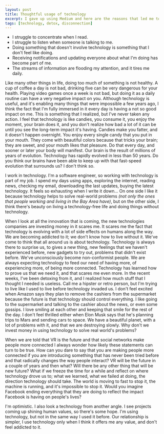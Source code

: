 ```yaml
---
layout: post
title: Thoughtful usage of technology
excerpt: I gave up using Medium and here are the reasons that led me to make the decission.
tags: [technology, detox, disconnection]
---
```


- I struggle to concentrate when I read.
- I struggle to listen when someone is talking to me.
- Doing something that doesn't involve technology is something that I don't feel like doing.
- Receiving notifications and updating everyone about what I'm doing has become part of me.
- The streams of information are flooding my attention, and it tires me daily.

Like many other things in life, doing too much of something is not healthy. A cup of coffee a day is not bad, drinking five can be very dangerous for your health. Playing video games once a week is not bad, but doing it as a daily routine can have a very negative impact on you. Although technology is useful, and it's enabling many things that were impossible a few years ago, I think the fact that I'm fully immersed in it every day is having a not so good impact on me. This is something that I realized, but I've never taken any action. I feel that technology is like candies, you consume it, you enjoy the moment, your brain does it, and you don't realize how bad a lot of it can be until you see the long-term impact it's having. Candies make you fatter, and it doesn't happen overnight. You enjoy every single candy that you put in your mouth. They come with beautiful colors because that tricks your brain; they are sweet, and your mouth likes that pleasure. Do that every day, and sooner or later your body will manifest. Our brain is the result of millions of years of evolution. Technology has rapidly evolved in less than 50 years. Do you think our brains have been able to keep up with that fast-speed evolution that surrounds us? I don't think so.

I work in technology. I'm a software engineer, so working with technology is part of my job. I spend my days using apps, exploring the internet, reading news, checking my email, downloading the last updates, buying the latest technology. It feels so exhausting when I write it down... On one side I like it because technology helps to solve real-world problems _(not only the ones that people working and living in the Bay Area have)_, but on the other side, I think there's beauty on living a technology-free life and doing things without technology.

When I look at all the innovation that is coming, the new technologies companies are investing money in it scares me. It scares me the fact that technology is evolving with a lot of side effects on humans along the way. We are becoming addicted to it; we don't know how to live without it. We've come to think that all around us is about technology. Technology is always there to surprise us, to gives a new thing, new feelings that we haven't experienced before, new gadgets to try out, problems that didn't exist before. We've unconsciously become non-conformist people. We are always expecting technology to feed our need of having more, of experiencing more, of being more connected. Technology has learned how to prove us that we need it, and that scares me even more. In the recent weeks, I've been detoxing from it, and I realized how much stuff that I thought I needed is useless. Call me a hipster or retro person, but I'm trying to live like I used to live before technology invaded us. I don't feel excited when Amazon says they plan to remove the cashiers from the supermarket because the future is that technology should control everything. I like going to the supermarket and talking to the cashier about the news, or even some gossips. I love smiling at each other and keeping that smile for the rest of the day. I don't feel thrilled either when Elon Musk says that he's planning trips to Mars and sending cars to space. We have a beautiful planet, with a lot of problems with it, and that we are destroying slowly. Why don't we invest money in using technology to solve real world's problems?

When we are told that VR is the future and that social networks make people more connected I always wonder how likely these statements can turn to be true. How can you dare to say that you are making people more connected if you are introducing something that has never been tried before and that radically changes the way people interact? VR will be the future in a couple of years and then what? Will there be any other thing that will be new future? What if we freeze the time for a while and reflect on where technology drove us to; what we learned, what we failed at doing, the direction technology should take. The world is moving to fast to stop it, the machine is running, and it's impossible to stop it. Would you imagine Facebook ending everything that they are doing to reflect the impact Facebook is having on people's lives?

I'm optimistic. I also look a technology from another angle. I see projects coming up shining human values, so there's some hope. I'm using technology, but not in the same way I used it before. Our relationship is simpler, I use technology only when I think it offers me any value, and don't feel addicted to it.
